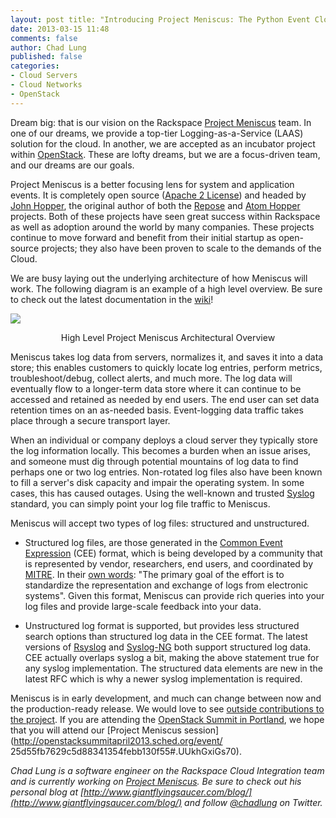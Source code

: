 ```yaml
---
layout: post title: "Introducing Project Meniscus: The Python Event Cloud Logging Service"
date: 2013-03-15 11:48
comments: false
author: Chad Lung
published: false
categories:
- Cloud Servers
- Cloud Networks
- OpenStack
---
```


Dream big: that is our vision on the Rackspace [Project
Meniscus](http://projectmeniscus.org) team. In one of our dreams, we
provide a top-tier Logging-as-a-Service (LAAS) solution for the cloud.
In another, we are accepted as an incubator project within
[OpenStack](http://opnstack.org). These are lofty dreams, but we are a
focus-driven team, and our dreams are our goals.

Project Meniscus is a better focusing lens for system and application
events. It is completely open source ([Apache 2
License](http://www.apache.org/licenses/LICENSE-2.0.html)) and headed by
[John Hopper](https://github.com/zinic/), the original author of both
the [Repose](http://openrepose.org) and [Atom
Hopper](http://atomhopper.org) projects. Both of these projects have
seen great success within Rackspace as well as adoption around the world
by many companies. These projects continue to move forward and benefit
from their initial startup as open- source projects; they also have been
proven to scale to the demands of the Cloud.

<!--More-->

We are busy laying out the underlying architecture of how Meniscus will
work. The following diagram is an example of a high level overview. Be
sure to check out the latest documentation in the
[wiki](https://github.com/ProjectMeniscus/meniscus/wiki)!

<img src="a/2013-03-15-introducing-project-meniscus-the-python-event-cloud-logging-service/proj-meniscus-arch.png" style="display: block; margin-left: auto; margin-right: auto; "/>
<p style="text-align: center">High Level Project Meniscus Architectural Overview</p>

Meniscus takes log data from servers, normalizes it, and saves it into a
data store; this enables customers to quickly locate log entries,
perform metrics, troubleshoot/debug, collect alerts, and much more. The
log data will eventually flow to a longer-term data store where it can
continue to be accessed and retained as needed by end users. The end
user can set data retention times on an as-needed basis. Event-logging
data traffic takes place through a secure transport layer.

When an individual or company deploys a cloud server they typically
store the log information locally. This becomes a burden when an issue
arises, and someone must dig through potential mountains of log data to
find perhaps one or two log entries. Non-rotated log files also have
been known to fill a server's disk capacity and impair the operating
system. In some cases, this has caused outages. Using the well-known and
trusted [Syslog](http://en.wikipedia.org/wiki/Syslog) standard, you can
simply point your log file traffic to Meniscus.

Meniscus will accept two types of log files: structured and
unstructured.

* Structured log files, are those generated in the [Common Event
Expression](http://cee.mitre.org/) (CEE) format, which is being
developed by a community that is represented by vendor, researchers, end
users, and coordinated by [MITRE](http://mitre.org/). In their [own
words](http://cee.mitre.org/about/faqs.html#a1): "The primary goal of
the effort is to standardize the representation and exchange of logs
from electronic systems". Given this format, Meniscus can provide rich
queries into your log files and provide large-scale feedback into your
data.

* Unstructured log format is supported, but provides less structured
search options than structured log data in the CEE format. The latest
versions of [Rsyslog](http://www.rsyslog.com/) and
[Syslog-NG](http://www.balabit.com/network-security/syslog-ng) both
support structured log data. CEE actually overlaps syslog a bit, making
the above statement true for any syslog implementation. The structured
data elements are new in the latest RFC which is why a newer syslog
implementation is required.

Meniscus is in early development, and much can change between now and
the production-ready release. We would love to see [outside
contributions to the
project](https://github.com/ProjectMeniscus/meniscus/). If you are
attending the [OpenStack Summit in
Portland](http://www.openstack.org/summit/portland-2013/), we hope that
you will attend our [Project Meniscus
session](http://openstacksummitapril2013.sched.org/event/
25d55fb7629c5d88341354febb130f55#.UUkhGxiGs70).

_Chad Lung is a software engineer on the Rackspace Cloud Integration team and is currently working on [Project Meniscus](http://projectmeniscus.org). Be sure to check out his personal blog at [http://www.giantflyingsaucer.com/blog/](http://www.giantflyingsaucer.com/blog/) and follow [@chadlung](https://twitter.com/chadlung) on Twitter._